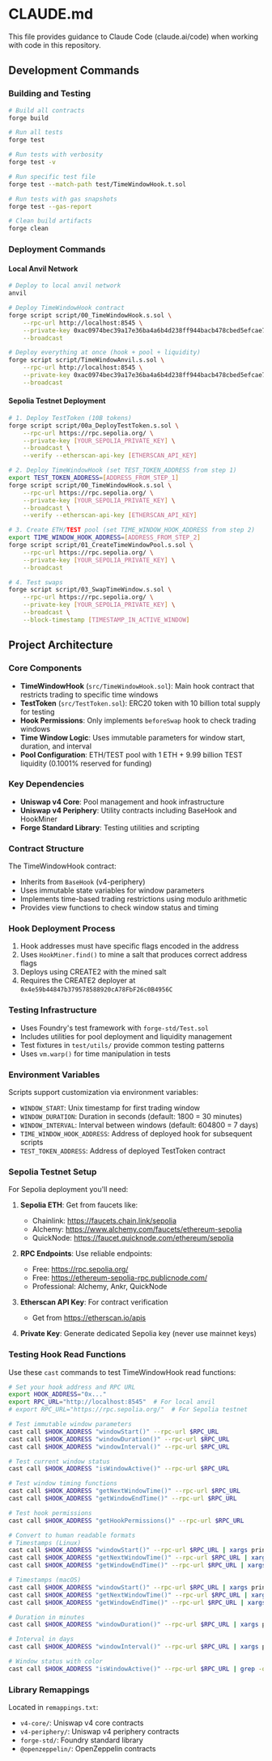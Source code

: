 # CLAUDE.md

This file provides guidance to Claude Code (claude.ai/code) when working with code in this repository.

## Development Commands

### Building and Testing
```bash
# Build all contracts
forge build

# Run all tests
forge test

# Run tests with verbosity
forge test -v

# Run specific test file
forge test --match-path test/TimeWindowHook.t.sol

# Run tests with gas snapshots
forge test --gas-report

# Clean build artifacts
forge clean
```

### Deployment Commands

#### Local Anvil Network
```bash
# Deploy to local anvil network
anvil

# Deploy TimeWindowHook contract
forge script script/00_TimeWindowHook.s.sol \
    --rpc-url http://localhost:8545 \
    --private-key 0xac0974bec39a17e36ba4a6b4d238ff944bacb478cbed5efcae784d7bf4f2ff80 \
    --broadcast

# Deploy everything at once (hook + pool + liquidity)
forge script script/TimeWindowAnvil.s.sol \
    --rpc-url http://localhost:8545 \
    --private-key 0xac0974bec39a17e36ba4a6b4d238ff944bacb478cbed5efcae784d7bf4f2ff80 \
    --broadcast
```

#### Sepolia Testnet Deployment
```bash
# 1. Deploy TestToken (10B tokens)
forge script script/00a_DeployTestToken.s.sol \
    --rpc-url https://rpc.sepolia.org/ \
    --private-key [YOUR_SEPOLIA_PRIVATE_KEY] \
    --broadcast \
    --verify --etherscan-api-key [ETHERSCAN_API_KEY]

# 2. Deploy TimeWindowHook (set TEST_TOKEN_ADDRESS from step 1)
export TEST_TOKEN_ADDRESS=[ADDRESS_FROM_STEP_1]
forge script script/00_TimeWindowHook.s.sol \
    --rpc-url https://rpc.sepolia.org/ \
    --private-key [YOUR_SEPOLIA_PRIVATE_KEY] \
    --broadcast \
    --verify --etherscan-api-key [ETHERSCAN_API_KEY]

# 3. Create ETH/TEST pool (set TIME_WINDOW_HOOK_ADDRESS from step 2)
export TIME_WINDOW_HOOK_ADDRESS=[ADDRESS_FROM_STEP_2]
forge script script/01_CreateTimeWindowPool.s.sol \
    --rpc-url https://rpc.sepolia.org/ \
    --private-key [YOUR_SEPOLIA_PRIVATE_KEY] \
    --broadcast

# 4. Test swaps
forge script script/03_SwapTimeWindow.s.sol \
    --rpc-url https://rpc.sepolia.org/ \
    --private-key [YOUR_SEPOLIA_PRIVATE_KEY] \
    --broadcast \
    --block-timestamp [TIMESTAMP_IN_ACTIVE_WINDOW]
```

## Project Architecture

### Core Components
- **TimeWindowHook** (`src/TimeWindowHook.sol`): Main hook contract that restricts trading to specific time windows
- **TestToken** (`src/TestToken.sol`): ERC20 token with 10 billion total supply for testing
- **Hook Permissions**: Only implements `beforeSwap` hook to check trading windows
- **Time Window Logic**: Uses immutable parameters for window start, duration, and interval
- **Pool Configuration**: ETH/TEST pool with 1 ETH + 9.99 billion TEST liquidity (0.1001% reserved for funding)

### Key Dependencies
- **Uniswap v4 Core**: Pool management and hook infrastructure
- **Uniswap v4 Periphery**: Utility contracts including BaseHook and HookMiner
- **Forge Standard Library**: Testing utilities and scripting

### Contract Structure
The TimeWindowHook contract:
- Inherits from `BaseHook` (v4-periphery)
- Uses immutable state variables for window parameters
- Implements time-based trading restrictions using modulo arithmetic
- Provides view functions to check window status and timing

### Hook Deployment Process
1. Hook addresses must have specific flags encoded in the address
2. Uses `HookMiner.find()` to mine a salt that produces correct address flags
3. Deploys using CREATE2 with the mined salt
4. Requires the CREATE2 deployer at `0x4e59b44847b379578588920cA78FbF26c0B4956C`

### Testing Infrastructure
- Uses Foundry's test framework with `forge-std/Test.sol`
- Includes utilities for pool deployment and liquidity management
- Test fixtures in `test/utils/` provide common testing patterns
- Uses `vm.warp()` for time manipulation in tests

### Environment Variables
Scripts support customization via environment variables:
- `WINDOW_START`: Unix timestamp for first trading window
- `WINDOW_DURATION`: Duration in seconds (default: 1800 = 30 minutes)
- `WINDOW_INTERVAL`: Interval between windows (default: 604800 = 7 days)
- `TIME_WINDOW_HOOK_ADDRESS`: Address of deployed hook for subsequent scripts
- `TEST_TOKEN_ADDRESS`: Address of deployed TestToken contract

### Sepolia Testnet Setup
For Sepolia deployment you'll need:

1. **Sepolia ETH**: Get from faucets like:
   - Chainlink: https://faucets.chain.link/sepolia
   - Alchemy: https://www.alchemy.com/faucets/ethereum-sepolia
   - QuickNode: https://faucet.quicknode.com/ethereum/sepolia

2. **RPC Endpoints**: Use reliable endpoints:
   - Free: https://rpc.sepolia.org/
   - Free: https://ethereum-sepolia-rpc.publicnode.com/
   - Professional: Alchemy, Ankr, QuickNode

3. **Etherscan API Key**: For contract verification
   - Get from https://etherscan.io/apis

4. **Private Key**: Generate dedicated Sepolia key (never use mainnet keys)

### Testing Hook Read Functions
Use these `cast` commands to test TimeWindowHook read functions:

```bash
# Set your hook address and RPC URL
export HOOK_ADDRESS="0x..."
export RPC_URL="http://localhost:8545"  # For local anvil
# export RPC_URL="https://rpc.sepolia.org/"  # For Sepolia testnet

# Test immutable window parameters
cast call $HOOK_ADDRESS "windowStart()" --rpc-url $RPC_URL
cast call $HOOK_ADDRESS "windowDuration()" --rpc-url $RPC_URL  
cast call $HOOK_ADDRESS "windowInterval()" --rpc-url $RPC_URL

# Test current window status
cast call $HOOK_ADDRESS "isWindowActive()" --rpc-url $RPC_URL

# Test window timing functions
cast call $HOOK_ADDRESS "getNextWindowTime()" --rpc-url $RPC_URL
cast call $HOOK_ADDRESS "getWindowEndTime()" --rpc-url $RPC_URL

# Test hook permissions
cast call $HOOK_ADDRESS "getHookPermissions()" --rpc-url $RPC_URL

# Convert to human readable formats
# Timestamps (Linux)
cast call $HOOK_ADDRESS "windowStart()" --rpc-url $RPC_URL | xargs printf "%d\n" | xargs -I {} date -d @{}
cast call $HOOK_ADDRESS "getNextWindowTime()" --rpc-url $RPC_URL | xargs printf "%d\n" | xargs -I {} date -d @{}
cast call $HOOK_ADDRESS "getWindowEndTime()" --rpc-url $RPC_URL | xargs printf "%d\n" | xargs -I {} date -d @{}

# Timestamps (macOS)
cast call $HOOK_ADDRESS "windowStart()" --rpc-url $RPC_URL | xargs printf "%d\n" | xargs -I {} date -r {}
cast call $HOOK_ADDRESS "getNextWindowTime()" --rpc-url $RPC_URL | xargs printf "%d\n" | xargs -I {} date -r {}
cast call $HOOK_ADDRESS "getWindowEndTime()" --rpc-url $RPC_URL | xargs printf "%d\n" | xargs -I {} date -r {}

# Duration in minutes
cast call $HOOK_ADDRESS "windowDuration()" --rpc-url $RPC_URL | xargs printf "%d\n" | xargs -I {} echo "$(({} / 60)) minutes"

# Interval in days
cast call $HOOK_ADDRESS "windowInterval()" --rpc-url $RPC_URL | xargs printf "%d\n" | xargs -I {} echo "$(({} / 86400)) days"

# Window status with color
cast call $HOOK_ADDRESS "isWindowActive()" --rpc-url $RPC_URL | grep -q "0x0000000000000000000000000000000000000000000000000000000000000001" && echo "✅ Window ACTIVE" || echo "❌ Window INACTIVE"
```

### Library Remappings
Located in `remappings.txt`:
- `v4-core/`: Uniswap v4 core contracts
- `v4-periphery/`: Uniswap v4 periphery contracts
- `forge-std/`: Foundry standard library
- `@openzeppelin/`: OpenZeppelin contracts